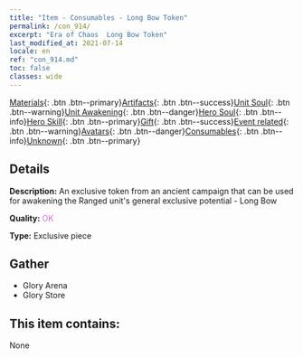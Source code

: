 ```yaml
---
title: "Item - Consumables - Long Bow Token"
permalink: /con_914/
excerpt: "Era of Chaos  Long Bow Token"
last_modified_at: 2021-07-14
locale: en
ref: "con_914.md"
toc: false
classes: wide
---
```

 [Materials](/Items/){: .btn .btn--primary}[Artifacts](/Items/Artifacts/){: .btn .btn--success}[Unit Soul](/Items/UnitSoul/){: .btn .btn--warning}[Unit Awakening](/Items/UnitAwakening/){: .btn .btn--danger}[Hero Soul](/Items/HeroSoul/){: .btn .btn--info}[Hero Skill](/Items/HeroSkill/){: .btn .btn--primary}[Gift](/Items/Gift/){: .btn .btn--success}[Event related](/Items/Events/){: .btn .btn--warning}[Avatars](/Items/Avatars/){: .btn .btn--danger}[Consumables](/Items/Consumables/){: .btn .btn--info}[Unknown](/Items/Unknown/){: .btn .btn--primary}

## Details
 **Description:** An exclusive token from an ancient campaign that can be used for awakening the Ranged unit's general exclusive potential - Long Bow

 **Quality:** <span style="color: #DA70D6">OK</span>

 **Type:** Exclusive piece

## Gather

*    Glory Arena 
*    Glory Store 

## This item contains:

  None

